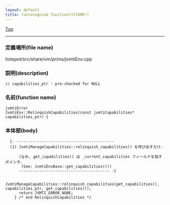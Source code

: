```yaml
---
layout: default
title: (unrecognied function)(FIXME!)
---
```

[Top](../index.html)

--- 
### 定義場所(file name)
hotspot/src/share/vm/prims/jvmtiEnv.cpp
### 説明(description)

```
// capabilities_ptr - pre-checked for NULL
```

### 名前(function name)
```
jvmtiError
JvmtiEnv::RelinquishCapabilities(const jvmtiCapabilities* capabilities_ptr) {
```

### 本体部(body)
```
  {- -------------------------------------------
  (1) JvmtiManageCapabilities::relinquish_capabilities() を呼び出すだけ.
  
      (なお, get_capabilities() は _current_capabilities フィールドを指すポインタ.
       (See: JvmtiEnvBase::get_capabilities()))
      ---------------------------------------- -}

	  JvmtiManageCapabilities::relinquish_capabilities(get_capabilities(), capabilities_ptr, get_capabilities());
	  return JVMTI_ERROR_NONE;
	} /* end RelinquishCapabilities */
	
```


